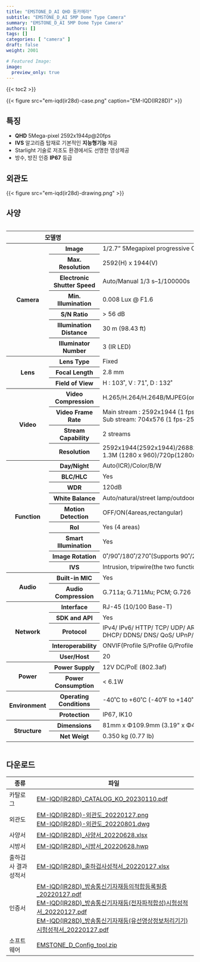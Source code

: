 ```yaml
---
title: "EMSTONE_D_AI QHD 돔카메라"
subtitle: "EMSTONE_D_AI 5MP Dome Type Camera"
summary: "EMSTONE_D_AI 5MP Dome Type Camera"
authors: []
tags: []
categories: [ "camera" ]
draft: false
weight: 2001

# Featured Image:
image:
  preview_only: true
---
```


{{< toc2 >}}

<div class="container">
<div class="row justify-content-center align-items-center">
<div class="col-sm-6">

{{< figure src="em-iqd(ir28d)-case.png" caption="EM-IQD(IR28D)" >}}

</div>
</div>
</div>

<div class="container">
<div class="row justify-content-center">
<div class="col-sm-6 pl-0">

## 특징

- **QHD** 5Mega-pixel 2592x1944p@20fps
- **IVS** 알고리즘 탑재로 기본적인 **지능형기능** 제공
- Starlight 기술로 저조도 환경에서도 선명한 영상제공
- 방수, 방진 인증 **IP67** 등급


</div>
<div class="col-sm-6 pl-0">

## 외관도

{{< figure src="em-iqd(ir28d)-drawing.png" >}}

</div>
</div>
</div>

## 사양

<div style="overflow-x: auto">
<table class="spec">
<thead>
<tr>
<th colspan="2">모델명</th>
<th>EM-IQD(IR28D)</th>
</tr>
</thead>
<tbody>
<tr>
<th rowspan="7">Camera</th>
<th>Image</th>
<td>1/2.7” 5Megapixel progressive CMOS</td>
</tr>
<tr>
<th>Max. Resolution</th>
<td>2592(H) x 1944(V)</td>
</tr>
<tr>
<th>Electronic Shutter Speed</th>
<td>Auto/Manual 1/3 s–1/100000s</td>
</tr>
<tr>
<th>Min. Illumination</th>
<td>0.008 Lux @ F1.6</td>
</tr>
<tr>
<th>S/N Ratio</th>
<td>> 56 dB</td>
</tr>
<tr>
<th>Illumination Distance</th>
<td>30 m (98.43 ft)</td>
</tr>
<tr>
<th>Illuminator Number</th>
<td>3 (IR LED)</td>
</tr>
<tr>
<th rowspan="3">Lens</th>
<th>Lens Type</th>
<td>Fixed</td>
</tr>
<tr>
<th>Focal Length</th>
<td>2.8 mm</td>
</tr>
<tr>
<th>Field of View</th>
<td>H : 103˚, V : 71˚, D : 132˚</td>
</tr>
<tr>
<th rowspan="4">Video</th>
<th>Video Compression</th>
<td>H.265/H.264/H.264B/MJPEG(only supported by the substream)/ Smart H.265+/ Smart H.264+</td>
</tr>
<tr>
<th>Video Frame Rate</th>
<td>Main stream : 2592x1944 (1 fps-20 fps) / 2688x1520 (1 fps-25/30 fps)<br>Sub stream: 704x576 (1 fps-25 fps) / 704x480 (1 fps-30 fps)</td>
</tr>
<tr>
<th>Stream Capability</th>
<td>2 streams</td>
</tr>
<tr>
<th>Resolution</th>
<td>2592x1944(2592x1944)/2688x1520(2688x1520)/3M(2048x1536)/2304x1296(2304x1296)/1080p(1920x1080)/<br>1.3M (1280 x 960)/720p(1280x720)/D1(704x 576/704x480)/VGA(640x480)/CIF(352x288/352x240)</td>
</tr>
<th rowspan="9">Function</th>
<th>Day/Night</th>
<td>Auto(ICR)/Color/B/W</td>
</tr>
<tr>
<th>BLC/HLC</th>
<td>Yes</td>
</tr>
<tr>
<th>WDR</th>
<td>120dB</td>
</tr>
<tr>
<th>White Balance</th>
<td>Auto/natural/street lamp/outdoor/manual/regional custom</td>
</tr>
<tr>
<th>Motion Detection</th>
<td>OFF/ON(4areas,rectangular)</td>
</tr>
<tr>
<th>RoI</th>
<td>Yes (4 areas)</td>
</tr>
<tr>
<th>Smart Illumination</th>
<td>Yes</td>
</tr>
<tr>
<th>Image Rotation</th>
<td>0˚/90˚/180˚/270˚(Supports 90˚/270˚ with 2592x1944 resolution and lower.)</td>
</tr>
<tr>
<th>IVS</th>
<td>Intrusion, tripwire(the two functions support the classification and accurate detection of vehicle and human)</td>
</tr>
<th rowspan="2">Audio</th>
<th>Built-in MIC</th>
<td>Yes</td>
<tr>
<th>Audio Compression</th>
<td>G.711a; G.711Mu; PCM; G.726</td>
</tr>
<th rowspan="5">Network</th>
<th>Interface</th>
<td>RJ-45 (10/100 Base-T)</td>
</tr>
<tr>
<th>SDK and API</th>
<td>Yes</td>
</tr>
<tr>
<th>Protocol</th>
<td>IPv4/ IPv6/ HTTP/ TCP/ UDP/ ARP/ RTP / RTSP/ RTCP/ RTMP/ SMTP/ FTP/ SFTP/ <br>DHCP/ DDNS/ DNS/ QoS/ UPnP/ NTP/ Multicast/ ICMP/ IGMP/ NFS/ PPPoE/ Bonjour</td>
</tr>
<tr>
<th>Interoperability</th>
<td>ONVIF(Profile S/Profile G/Profile T)/CGI/ P2P/ Milestone/ Genetec</td>
</tr>
<tr>
<th>User/Host</th>
<td>20</td>
</tr>
<th rowspan="2">Power</th>
<th>Power Supply</th>
<td>12V DC/PoE (802.3af)</td>
</tr>
<tr>
<th>Power Consumption</th>
<td>< 6.1W</td>
</tr>
<th rowspan="2">Environment</th>
<th>Operating Conditions</th>
<td>-40˚C to +60˚C (-40˚F to +140˚F)/less than ≤ 95% RH</td>
</tr>
<tr>
<th>Protection</th>
<td>IP67, IK10</td>
</tr>
<th rowspan="2">Structure</th>
<th>Dimensions</th>
<td>81mm x Φ109.9mm (3.19" x Φ4.33")</td>
</tr>
<tr>
<th>Net Weigt</th>
<td>0.350 kg (0.77 lb)</td>
</tr>
</tbody>
</table>
</div>

## 다운로드

종류 | 파일
---- | ----
카탈로그 | [EM-IQD(IR28D)_CATALOG_KO_20230110.pdf](https://www.emstone.com/data/sales/ko/EM-IQD(IR28D)_CATALOG_KO_20230110.pdf)
외관도 | [EM-IQD(IR28D)-외관도_20220127.png](https://www.emstone.com/data/sales/ko/EM-IQD(IR28D)-외관도_20220127.png)<br>[EM-IQD(IR28D)-외관도_20220801.dwg](https://www.emstone.com/data/sales/ko/EM-IQD(IR28D)-외관도_20220801.dwg)
사양서 | [EM-IQD(IR28D)_사양서_20220628.xlsx](https://www.emstone.com/data/sales/ko/EM-IQD(IR28D)_사양서_20220628.xlsx)
시방서 | [EM-IQD(IR28D)_시방서_20220628.hwp](https://www.emstone.com/data/sales/ko/EM-IQD(IR28D)_시방서_20220628.hwp)
출하검사 결과 성적서 | [EM-IQD(IR28D)_출하검사성적서_20220127.xlsx](https://www.emstone.com/data/sales/ko/EM-IQD(IR28D)_출하검사성적서_20220127.xlsx)
인증서 | [EM-IQD(IR28D)_방송통신기자재등의적합등록필증_20220127.pdf](https://www.emstone.com/data/sales/ko/EM-IQD(IR28D)_방송통신기자재등의적합등록필증_20220127.pdf)<br>[EM-IQD(IR28D)_방송통신기자재등(전자파적합성)시험성적서_20220127.pdf](https://www.emstone.com/data/sales/ko/EM-IQD(IR28D)_방송통신기자재등(전자파적합성)시험성적서_20220127.pdf)<br>[EM-IQD(IR28D)_방송통신기자재등(유선영상정보처리기기)시험성적서_20220127.pdf](https://www.emstone.com/data/sales/ko/EM-IQD(IR28D)_방송통신기자재등(유선영상정보처리기기)시험성적서_20220127.pdf)
소프트웨어 | [EMSTONE_D_Config_tool.zip](https://www.emstone.com/data/sales/ko/EMSTONE_D_Config_tool.zip)

